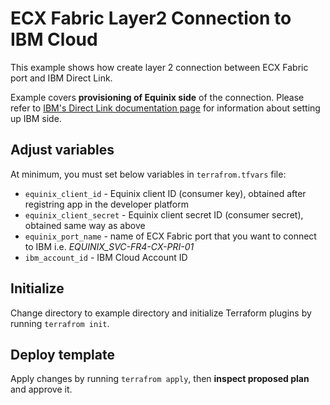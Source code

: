 # ECX Fabric Layer2 Connection to IBM Cloud

This example shows how create layer 2 connection between ECX Fabric port and IBM Direct Link.

Example covers **provisioning of Equinix side** of the connection. Please refer to [IBM's Direct Link documentation page](https://cloud.ibm.com/docs/terraform?topic=terraform-dl-gateway-resource) for information about setting up IBM side.
 
## Adjust variables
At minimum, you must set below variables in `terrafrom.tfvars` file:

* `equinix_client_id` - Equinix client ID (consumer key), obtained after registring app in the developer platform
* `equinix_client_secret` - Equinix client secret ID (consumer secret), obtained same way as above
* `equinix_port_name` - name of ECX Fabric port that you want to connect to IBM i.e. *EQUINIX_SVC-FR4-CX-PRI-01*
* `ibm_account_id` - IBM Cloud Account ID

## Initialize
Change directory to example directory and initialize Terraform plugins by running `terrafrom init`.

## Deploy template
Apply changes by running `terrafrom apply`, then **inspect proposed plan** and approve it.

